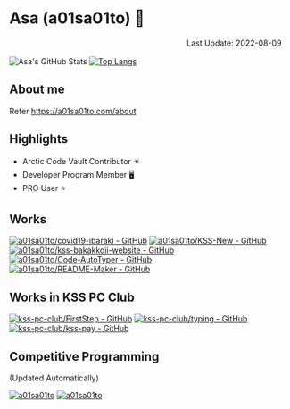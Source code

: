 # Asa (a01sa01to) :wave:

<div style="text-align:right;margin:1rem">
Last Update: 2022-08-09
</div>

![Asa's GitHub Stats](https://github-readme-stats.vercel.app/api?username=a01sa01to&count_private=true&show_icons=true)
[![Top Langs](https://github-readme-stats.vercel.app/api/top-langs/?username=a01sa01to&layout=compact&count_private=true)](https://github.com/anuraghazra/github-readme-stats)

## About me

Refer https://a01sa01to.com/about

## Highlights
 - Arctic Code Vault Contributor :eight_pointed_black_star:
 - Developer Program Member :desktop_computer:
 - PRO User :star:

## Works

[![a01sa01to/covid19-ibaraki - GitHub](https://github-readme-stats.vercel.app/api/pin/?username=a01sa01to&repo=covid19-ibaraki)](https://github.com/a01sa01to/covid19-ibaraki)
[![a01sa01to/KSS-New - GitHub](https://github-readme-stats.vercel.app/api/pin/?username=a01sa01to&repo=KSS-New)](https://github.com/a01sa01to/KSS-New)
[![a01sa01to/kss-bakakkoii-website - GitHub](https://github-readme-stats.vercel.app/api/pin/?username=a01sa01to&repo=kss-bakakkoii-website)](https://github.com/a01sa01to/kss-bakakkoii-website)
[![a01sa01to/Code-AutoTyper - GitHub](https://github-readme-stats.vercel.app/api/pin/?username=a01sa01to&repo=Code-Autotyper)](https://github.com/a01sa01to/Code-AutoTyper)
[![a01sa01to/README-Maker - GitHub](https://github-readme-stats.vercel.app/api/pin/?username=a01sa01to&repo=readme-maker)](https://github.com/a01sa01to/README-Maker)

## Works in KSS PC Club

[![kss-pc-club/FirstStep - GitHub](https://github-readme-stats.vercel.app/api/pin/?username=kss-pc-club&repo=FirstStep)](https://github.com/kss-pc-club/FirstStep)
[![kss-pc-club/typing - GitHub](https://github-readme-stats.vercel.app/api/pin/?username=kss-pc-club&repo=typing)](https://github.com/kss-pc-club/typing)
[![kss-pc-club/kss-pay - GitHub](https://github-readme-stats.vercel.app/api/pin/?username=kss-pc-club&repo=kss-pay)](https://github.com/kss-pc-club/kss-pay)

## Competitive Programming
(Updated Automatically)

[![a01sa01to](https://img.shields.io/endpoint?url=https%3A%2F%2Fatcoder-badges.now.sh%2Fapi%2Fatcoder%2Fjson%2Fa01sa01to&style=for-the-badge)](https://atcoder.jp/users/a01sa01to)
[![a01sa01to](https://img.shields.io/endpoint?url=https%3A%2F%2Fatcoder-badges.now.sh%2Fapi%2Fcodeforces%2Fjson%2Fa01sa01to&style=for-the-badge)](https://codeforces.com/profile/a01sa01to)

